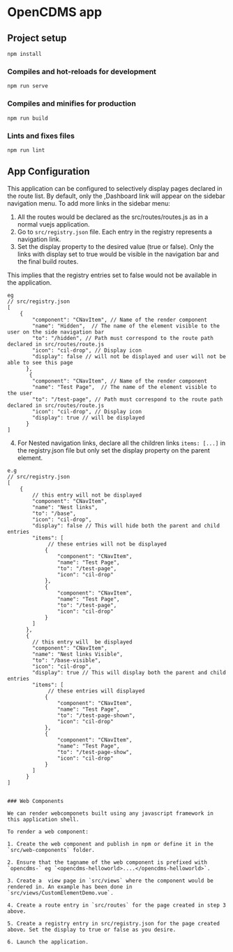 # OpenCDMS app 

## Project setup
```
npm install
```

### Compiles and hot-reloads for development
```
npm run serve
```

### Compiles and minifies for production
```
npm run build
```

### Lints and fixes files
```
npm run lint
```


## App Configuration

This application can be configured to selectively display pages declared in the route list. By default, only the ,Dashboard link will appear on the sidebar navigation menu. To add more links in the sidebar menu:

1.  All the routes would be declared as the src/routes/routes.js as in a normal vuejs application.
2.  Go to  `src/registry.json` file. Each entry in the registry represents a navigation link. 
3.  Set the display property to the desired value (true or false). Only the links with display set to true would be visible in the navigation bar and the  final build routes.

This implies that the registry entries set to false would not be available in the application.

```
eg
// src/registry.json
[
    {
        "component": "CNavItem", // Name of the render component
        "name": "Hidden",  // The name of the element visible to the user on the side navigation bar
        "to": "/hidden", // Path must correspond to the route path declared in src/routes/route.js 
        "icon": "cil-drop", // Display icon
        "display": false // will not be displayed and user will not be able to see this page
      },
       {
        "component": "CNavItem", // Name of the render component
        "name": "Test Page",  // The name of the element visible to the user 
        "to": "/test-page", // Path must correspond to the route path declared in src/routes/route.js 
        "icon": "cil-drop", // Display icon
        "display": true // will be displayed
      }
]

```
4. For Nested navigation links, declare all the children links `items: [...]` in the registry.json file but only set the display property on the parent element.
```
e.g
// src/registry.json
[
    {   
        // this entry will not be displayed
        "component": "CNavItem", 
        "name": "Nest links",  
        "to": "/base", 
        "icon": "cil-drop", 
        "display": false // This will hide both the parent and child entries
        "items": [
             // these entries will not be displayed
            {
                "component": "CNavItem",
                "name": "Test Page",  
                "to": "/test-page", 
                "icon": "cil-drop"
            },
            {
                "component": "CNavItem",
                "name": "Test Page",  
                "to": "/test-page", 
                "icon": "cil-drop"
            }
        ]
      },
      {   
        // this entry will  be displayed
        "component": "CNavItem", 
        "name": "Nest links Visible",  
        "to": "/base-visible", 
        "icon": "cil-drop", 
        "display": true // This will display both the parent and child entries
        "items": [
             // these entries will displayed 
            {
                "component": "CNavItem",
                "name": "Test Page",  
                "to": "/test-page-shown", 
                "icon": "cil-drop"
            },
            {
                "component": "CNavItem",
                "name": "Test Page",  
                "to": "/test-page-show", 
                "icon": "cil-drop"
            }
        ]
      }
]


### Web Components

We can render webcomponets built using any javascript framework in this application shell.

To render a web component:

1. Create the web component and publish in npm or define it in the `src/web-components` folder.

2. Ensure that the tagname of the web component is prefixed with `opencdms-` eg `<opencdms-helloworld>....</opencdms-helloworld>`.

3. Create a  view page in `src/views` where the component would be rendered in. An example has been done in `src/views/CustomElementDemo.vue`.

4. Create a route entry in `src/routes` for the page created in step 3 above.

5. Create a registry entry in src/registry.json for the page created above. Set the display to true or false as you desire.

6. Launch the application.